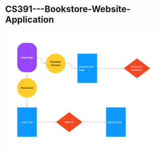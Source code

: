# CS391---Bookstore-Website-Application
![alt text](<pictures/Website Flowchart Template (Copy) (1).png>)